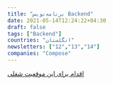 ```yaml
---
title: "برنامه‌نویس Backend"
date: 2021-05-14T12:24:22+04:30
draft: false
tags: ["Backend"]
countries: "انگلستان"
newsletters: ["12","13","14"]
companies: "Compose"
---
```


[اقدام برای این موقعیت شغلی](https://angel.co/company/compose-4/jobs/1348376-backend-engineer)
